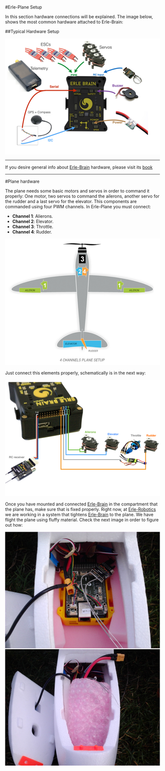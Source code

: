 #Erle-Plane Setup

In this section hardware connections will be explained. The image below, shows the most common hardware attached to Erle-Brain:

##Typical Hardware Setup

![Hardware setup](../img/montaje/HardwareSetUp.png)

----
If you desire general info about [Erle-Brain](https://erlerobotics.com/blog/erle-brain/) hardware, please visit its [book](http://erlerobotics.gitbooks.io/erle-robotics-erle-brain-a-linux-brain-for-drones/content/en/hardware/erle-brain.html)

-----

#Plane hardware

The plane needs some basic motors and servos in order to command it properly: One motor, two servos to command the ailerons, another servo for the rudder and a last servo for the elevator. This components are commanded using four PWM channels. In Erle-Plane you must connect:

+ **Channel 1**: Alierons.
+ **Channel 2**: Elevator.
+ **Channel 3**: Throttle.
+ **Channel 4**: Rudder.

![Hardware setup](../img/montaje/plane.png)

Just connect this elements properly, schematically is in the next way:

![plane setup](../img/montaje/plane_setup.png)


Once you have mounted and connected [Erle-Brain](https://erlerobotics.com/blog/erle-brain/) in the compartment that the plane has, make sure that is fixed properly. Right now, at [Erle-Robotics](https://erlerobotics.com) we are working in a system that tightens [Erle-Brain](https://erlerobotics.com/blog/erle-brain/) to the plane.
We have flight the plane using fluffy material. Check the next image in order to figure out how:

![plane brain](../img/montaje/plane_brain.png)
![plane brain2p](../img/montaje/plane_brain2.png)


